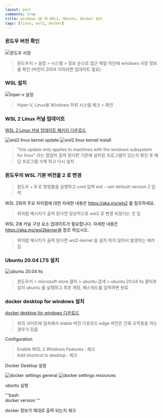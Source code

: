 ```yaml
---
layout: post
comments: true
title: windows 10 에 WSL2, Ubuntu, Docker 설치
tags: [linux, wsl2, docker] 
---
```


### 윈도우 버전 확인  
<img src='https://drive.google.com/uc?export=download&id=182NzrhGFSpTJERth6nkkyrhgqmf66qa6' alt='윈도우 사양'>

> 윈도우키 > 설정 > 시스템 > 정보 순으로 접근
> 제일 하단에 windows 사양 정보를 확인 (버전이 2004 이하라면 업데이트 필요)

### WSL 설치
<img src='https://drive.google.com/uc?export=download&id=1Cqu3v_ZefvHmr_ea5lZnyhnlehbA8LJG' alt='hiper-v 설정'>

> Hiper-V, Linux용 Windows 하위 시스템 체크 > 확인    

### WSL 2 Linux 커널 업데이트
[WSL 2 Linux 커널 업데이트 패키지 다운로드](https://docs.microsoft.com/ko-kr/windows/wsl/wsl2-kernel)

<img src='https://drive.google.com/uc?export=download&id=1C26A4kDt4oh5yVGEl22KE6Aues290MQL' alt='wsl2 linux kernel update'>

<img src='https://drive.google.com/uc?export=download&id=1V3X1h4bAd8ksSZOylR36HIa8q_Xk6HRX' alt='wsl2 linux kernel install'>

> "this update only applies to machines with the windows subsystem for linux" 
> 라는 팝업이 출력 된다면 기존에 설치된 프로그램이 있는지 확인 후 해당 프로그램 삭제 하고 다시 설치    

### 윈도우의 WSL 기본 버전을 2 로 변경    
> 윈도우 + R 로 명령줄을 실행하고 cmd 입력
> wsl --set-default-version 2 입력

WSL 2와의 주요 차이점에 대한 자세한 내용은 https://aka.ms/wls2 를 참조하세요. 
> 위처럼 메시지가 출력 된다면 정상적으로 wsl2 로 변경 되었다는 것 임  

WSL 2에 커널 구성 요소 업데이트가 필요합니다. 자세한 내용은 https://aka.ms/wsl2kerner을 참조 하십시오.
> 위처럼 메시지가 출력 된다면 wsl2-kernel 을 설치 하지 않아서 발생하는 에러 임  

### Ubuntu 20.04 LTS 설치  
  
<img src='https://drive.google.com/uc?export=download&id=1V1MOFgoSdGHHoXg5IaeqQ3j0Rg2kZnDq' alt='ubuntu 20.04 lts'>  
  
> 윈도우키 > microsoft store 클릭 > ubuntu 검색 > ubuntu 20.04 lts 클릭후 설치
> ubuntu 를 실행하고 최초 계정, 패스워드를 입력하면 완료
 
### docker desktop for windows 설치  
 
[docker desktop for windows 다운로드](https://hub.docker.com/editions/community/docker-ce-desktop-window)
> 위의 사이트에 접속해서 stable 버전 다운로드 
> edge 버전은 간혹 오작동을 하는 경우가 있음  
  
Configuration  
> Enable WSL 2 Windows Features : 체크  
> Add shortcut to desktop : 체크  
  
Docker Desktop 설정  
  
<img src='https://drive.google.com/uc?export=download&id=1fHfi3YnncJG9SIV2T_qg6BNP0zyt_Cm3' alt='docker settings general'>

<img src='https://drive.google.com/uc?export=download&id=1ecFUa8kb-ZZI6qBKPJVdGxcPCsDFVxIy' alt='docker settings resources'>

ubuntu 실행

'''bash  
docker version
'''
 
docker 정보가 제대로 출력 되는지 체크
